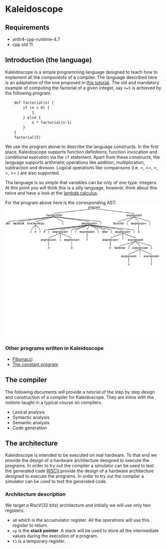 # Kaleidoscope

## Requirements
- antlr4-cpp-runtime-4.7
- cpp std 11

## Introduction (the language)

Kaleidoscope is a simple programming language designed to teach how to
implement all the components of a compiler. The language described here is an
adaptation of the one proposed in [this tutorial](https://llvm.org/docs/tutorial/). The old and mandatory example of computing the factorial of a given integer, say `n=5` is achieved by the following program.

```
    def factorial(n) {
        if (n = 0) { 
            1 
        } else { 
            n * factorial(n-1)
        }
    }
    factorial(5)
```

We use the program above to describe the language constructs. In the first
place, Kaleidoscope supports function definitions, function invocation and
conditional execution via the `if` statement. Apart from these constructs, the
language supports arithmetic operations like addition, multiplication,
subtraction and division. Logical operations like comparisons (i.e. =, <=, <, >, >= ) are also supported.

Tha language is so simple that variables can be only of one type: integers. At this point you will think this is a silly language, however, think about this twice and have a look at the [lambda calculus](https://en.wikipedia.org/wiki/Lambda_calculus).

For the program above here is the corresponding AST:![](./factorial.png)

### Other programs written in Kaleidoscope
- [Fibonacci](./examples/fib.kl)
- [The constant program](./examples/constant.kl)

## The compiler

The following documents will provide a tutorial of the step by step design and
construction of a compiler for Kaleidoscope. They are inline with the notions
taught in a typical course on compilers.

- Lexical analysis
- Syntactic analysis
- Semantic analysis
- Code generation

## The architecture

Kaleidoscope is intended to be executed on real hardware. To that end we
provide the design of a hardware architecture designed to execute the programs. In order to try out the compiler a simulator can be used to test the generated code [RISCV](./output.asm).provide the design of a hardware architecture designed to execute the programs. In order to try out the compiler a simulator can be used to test the generated code.

### Architecture description
We target a RiscV(32 bits) architecture and initially we will use only two registers:

- `a0` which is the accumulator register. All the operations will use this register to return.
- `sp` is the **stack pointer**. A stack will be used to store all the intermediate values during the execution of a program.
- `t1` is a temporary register.